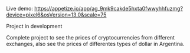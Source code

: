 Live demo: https://appetize.io/app/ag_9mk9cakde5hxta0fwwyhhfuzmg?device=pixel6&osVersion=13.0&scale=75

Project in development

Complete project to see the prices of cryptocurrencies from different exchanges, also see the prices of differentes types of dollar in Argentina. 
